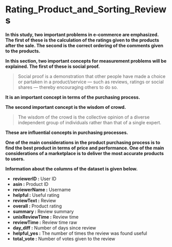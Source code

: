 # Rating_Product_and_Sorting_Reviews
**In this study, two important problems in e-commerce are emphasized. The first of these is the calculation of the ratings given to the products after the sale. The second is the correct ordering of the comments given to the products.**

**In this section, two important concepts for measurement problems will be explained. The first of these is social proof.** 
> Social proof is a demonstration that other people have made a choice or partaken in a product/service — such as reviews, ratings or social shares — thereby encouraging others to do so.

**It is an important concept in terms of the purchasing process.**

**The second important concept is the wisdom of crowd.**
> The wisdom of the crowd is the collective opinion of a diverse independent group of individuals rather than that of a single expert.

****These are influential concepts in purchasing processes.****

**One of the main considerations in the product purchasing process is to find the best product in terms of price and performance. One of the main considerations of a marketplace is to deliver the most accurate products to users.**

**Information about the columns of the dataset is given below.**
* **reviewerID :** User ID
* **asin :** Product ID
* **reviewerName :** Username
* **helpful :** Useful rating
* **reviewText :** Review
* **overall :** Product rating
* **summary :** Review summary
* **unixReviewTime :** Review time
* **reviewTime :** Review time raw
* **day_diff :** Number of days since review
* **helpful_yes :** The number of times the review was found useful
* **total_vote :** Number of votes given to the review


